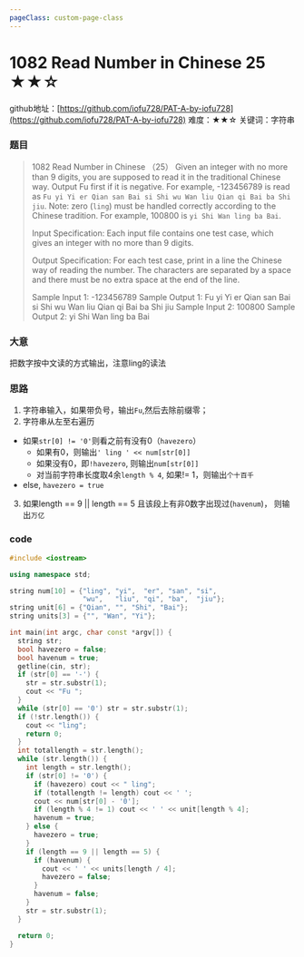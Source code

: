 ```yaml
---
pageClass: custom-page-class
---
```


# 1082 Read Number in Chinese 25 ★★☆

github地址：[https://github.com/iofu728/PAT-A-by-iofu728](https://github.com/iofu728/PAT-A-by-iofu728)
难度：★★☆
关键词：字符串

### 题目
> 1082 Read Number in Chinese （25）
> Given an integer with no more than 9 digits, you are supposed to read it in the traditional Chinese way. Output Fu first if it is negative. For example, -123456789 is read as `Fu yi Yi er Qian san Bai si Shi wu Wan liu Qian qi Bai ba Shi jiu`. Note: zero (`ling`) must be handled correctly according to the Chinese tradition. For example, 100800 is `yi Shi Wan ling ba Bai`.
>
> Input Specification:
> Each input file contains one test case, which gives an integer with no more than 9 digits.
>
> Output Specification:
> For each test case, print in a line the Chinese way of reading the number. The characters are separated by a space and there must be no extra space at the end of the line.
>
> Sample Input 1:
> -123456789
> Sample Output 1:
> Fu yi Yi er Qian san Bai si Shi wu Wan liu Qian qi Bai ba Shi jiu
> Sample Input 2:
> 100800
> Sample Output 2:
> yi Shi Wan ling ba Bai

### 大意
把数字按中文读的方式输出，注意ling的读法

### 思路
1. 字符串输入，如果带负号，输出`Fu`,然后去除前缀零；
2. 字符串从左至右遍历
  * 如果`str[0] != '0'`则看之前有没有0（`havezero`）
    - 如果有0，则输出`' ling ' << num[str[0]]`
    - 如果没有0，即`!havezero`, 则输出`num[str[0]]`
    - 对当前字符串长度取4余`length % 4`, 如果!= 1，则输出`个十百千`
  * else, `havezero = true`
3. 如果length == 9 || length == 5 且该段上有非0数字出现过(`havenum`)，
则输出`万亿`

### code
```cpp
#include <iostream>

using namespace std;

string num[10] = {"ling", "yi",  "er", "san", "si",
                  "wu",   "liu", "qi", "ba",  "jiu"};
string unit[6] = {"Qian", "", "Shi", "Bai"};
string units[3] = {"", "Wan", "Yi"};

int main(int argc, char const *argv[]) {
  string str;
  bool havezero = false;
  bool havenum = true;
  getline(cin, str);
  if (str[0] == '-') {
    str = str.substr(1);
    cout << "Fu ";
  }
  while (str[0] == '0') str = str.substr(1);
  if (!str.length()) {
    cout << "ling";
    return 0;
  }
  int totallength = str.length();
  while (str.length()) {
    int length = str.length();
    if (str[0] != '0') {
      if (havezero) cout << " ling";
      if (totallength != length) cout << ' ';
      cout << num[str[0] - '0'];
      if (length % 4 != 1) cout << ' ' << unit[length % 4];
      havenum = true;
    } else {
      havezero = true;
    }
    if (length == 9 || length == 5) {
      if (havenum) {
        cout << ' ' << units[length / 4];
        havezero = false;
      }
      havenum = false;
    }
    str = str.substr(1);
  }

  return 0;
}
```
